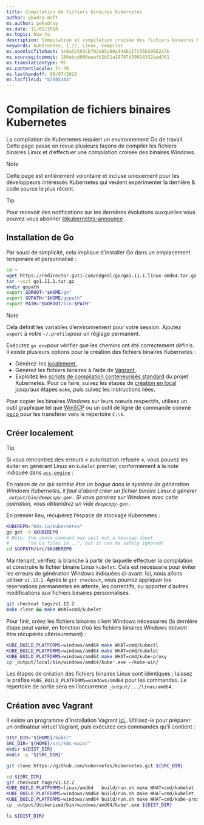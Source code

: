 ```yaml
---
title: Compilation de fichiers binaires Kubernetes
author: gkudra-msft
ms.author: gekudray
ms.date: 11/02/2018
ms.topic: how-to
description: Compilation et compilation croisée des fichiers binaires Kubernetes à partir de la source.
keywords: kubernetes, 1,12, Linux, compiler
ms.openlocfilehash: 3e8a5b593cbf02eb5a90a444b117c55b30562e7b
ms.sourcegitcommit: 186ebcd006eeafb2b51a19787d59914332aad361
ms.translationtype: MT
ms.contentlocale: fr-FR
ms.lasthandoff: 08/07/2020
ms.locfileid: "87985343"
---
```

# <a name="compiling-kubernetes-binaries"></a>Compilation de fichiers binaires Kubernetes #
La compilation de Kubernetes requiert un environnement Go de travail. Cette page passe en revue plusieurs façons de compiler les fichiers binaires Linux et d’effectuer une compilation croisée des binaires Windows.
> [!NOTE]
> Cette page est entièrement volontaire et incluse uniquement pour les développeurs intéressés Kubernetes qui veulent expérimenter la dernière & code source le plus récent.

> [!tip]
> Pour recevoir des notifications sur les dernières évolutions auxquelles vous pouvez vous abonner [@kubernetes-announce](https://groups.google.com/forum/#!forum/kubernetes-announce) .

## <a name="installing-go"></a>Installation de Go ##
Par souci de simplicité, cela implique d’installer Go dans un emplacement temporaire et personnalisé :

```bash
cd ~
wget https://redirector.gvt1.com/edgedl/go/go1.11.1.linux-amd64.tar.gz -O go1.11.1.tar.gz
tar -vxzf go1.11.1.tar.gz
mkdir gopath
export GOROOT="$HOME/go"
export GOPATH="$HOME/gopath"
export PATH="$GOROOT/bin:$PATH"
```

> [!Note]
> Cela définit les variables d’environnement pour votre session. Ajoutez `export` à votre `~/.profile`pour un réglage permanent.

Exécutez `go env`pour vérifier que les chemins ont été correctement définis. Il existe plusieurs options pour la création des fichiers binaires Kubernetes :

  - Générez-les [localement ](#build-locally).
  - Générez les fichiers binaires à l’aide de [Vagrant ](#build-with-vagrant).
  - Exploitez les [scripts de compilation conteneurisés standard](https://github.com/kubernetes/kubernetes/tree/master/build#key-scripts) du projet Kubernetes. Pour ce faire, suivez les étapes de [création en local](#build-locally) jusqu’aux étapes `make`, puis suivez les instructions liées.

Pour copier les binaires Windows sur leurs nœuds respectifs, utilisez un outil graphique tel que [WinSCP](https://winscp.net/eng/download.php) ou un outil de ligne de commande comme [pscp](https://www.chiark.greenend.org.uk/~sgtatham/putty/latest.html) pour les transférer vers le répertoire `C:\k`.


## <a name="building-locally"></a>Créer localement ##
> [!Tip]
> Si vous rencontrez des erreurs « autorisation refusée », vous pouvez les éviter en générant Linux en `kubelet` premier, conformément à la note indiquée dans [`acs-engine`](https://github.com/Azure/acs-engine/blob/master/scripts/build-windows-k8s.sh#L176) :
>
> _En raison de ce qui semble être un bogue dans le système de génération Windows Kubernetes, il faut d’abord créer un fichier binaire Linux à générer `_output/bin/deepcopy-gen` . Si vous générez sur Windows avec cette opération, vous obtiendrez un vide `deepcopy-gen` ._

En premier lieu, récupérez l’espace de stockage Kubernetes :

```bash
KUBEREPO="k8s.io/kubernetes"
go get -d $KUBEREPO
# Note: the above command may spit out a message about
#       "no Go files in...", but it can be safely ignored!
cd $GOPATH/src/$KUBEREPO
```

Maintenant, vérifiez la branche à partir de laquelle effectuer la compilation et construire le fichier binaire Linux `kubelet`. Cela est nécessaire pour éviter les erreurs de génération Windows indiquées ci-avant. Ici, nous allons utiliser `v1.12.2`. Après le `git checkout`, vous pourrez appliquer les réservations permanentes en attente, les correctifs, ou apporter d’autres modifications aux fichiers binaires personnalisés.

```bash
git checkout tags/v1.12.2
make clean && make WHAT=cmd/kubelet
```

Pour finir, créez les fichiers binaires client Windows nécessaires (la dernière étape peut varier, en fonction d’où les fichiers binaires Windows doivent être récupérés ultérieurement) :

```bash
KUBE_BUILD_PLATFORMS=windows/amd64 make WHAT=cmd/kubectl
KUBE_BUILD_PLATFORMS=windows/amd64 make WHAT=cmd/kubelet
KUBE_BUILD_PLATFORMS=windows/amd64 make WHAT=cmd/kube-proxy
cp _output/local/bin/windows/amd64/kube*.exe ~/kube-win/
```

Les étapes de création des fichiers binaires Linux sont identiques ; laissez le préfixe  `KUBE_BUILD_PLATFORMS=windows/amd64` pour les commandes. Le répertoire de sortie sera en l’occurrence `_output/.../linux/amd64`.


## <a name="build-with-vagrant"></a>Création avec Vagrant ##
Il existe un programme d’installation Vagrant [ici ](https://github.com/Microsoft/SDN/tree/master/Kubernetes/linux/vagrant). Utilisez-le pour préparer un ordinateur virtuel Vagrant, puis exécutez ces commandes qu’il contient :

```bash
DIST_DIR="${HOME}/kube/"
SRC_DIR="${HOME}/src/k8s-main/"
mkdir ${DIST_DIR}
mkdir -p "${SRC_DIR}"

git clone https://github.com/kubernetes/kubernetes.git ${SRC_DIR}

cd ${SRC_DIR}
git checkout tags/v1.12.2
KUBE_BUILD_PLATFORMS=linux/amd64   build/run.sh make WHAT=cmd/kubelet
KUBE_BUILD_PLATFORMS=windows/amd64 build/run.sh make WHAT=cmd/kubelet
KUBE_BUILD_PLATFORMS=windows/amd64 build/run.sh make WHAT=cmd/kube-proxy
cp _output/dockerized/bin/windows/amd64/kube*.exe ${DIST_DIR}

ls ${DIST_DIR}
```

